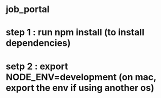 # job_portal


# step 1 : run npm install (to install dependencies)

# setp 2 : export NODE_ENV=development (on mac, export the env if using another os)